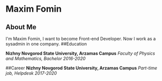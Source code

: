 # Maxim Fomin
## About Me
I'm Maxim Fomin, I want to become Front-end Developer. Now I work as a sysadmin in one company.
##Education

**Nizhny Novgorod State University, Arzamas Campus**
*Faculty of Physics and Mathematics, Bachelor
2016-2020*

##Career
**Nizhny Novgorod State University, Arzamas Campus**
*Part-time job, Helpdesk 
2017-2020*
